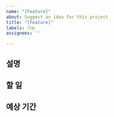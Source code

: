 ```yaml
---
name: "[Feature]"
about: Suggest an idea for this project
title: "[Feature]"
labels: 기능
assignees: ''

---
```


## 설명

## 할 일

## 예상 기간
